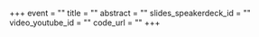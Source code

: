 +++
event = ""
title = ""
abstract = ""
slides_speakerdeck_id = ""
video_youtube_id = ""
code_url = ""
+++
